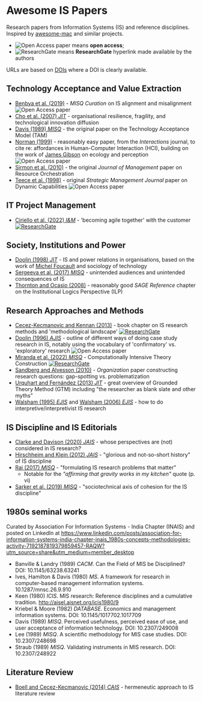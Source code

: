 # Awesome IS Papers

Research papers from Information Systems (IS) and reference disciplines. Inspired by [awesome-mac](https://github.com/jaywcjlove/awesome-mac) and similar projects.

- ![Open Access paper][Open Access Icon] means **open access**;  
- ![ResearchGate][ResearchGate Icon] means **ResearchGate** hyperlink made available by the authors

URLs are based on [DOIs](https://en.wikipedia.org/wiki/Digital_object_identifier) where a DOI is clearly available.

## Technology Acceptance and Value Extraction

- [Benbya et al. (2019)](https://www.misqresearchcurations.org/blog/2019/3/14/information-systems-alignment) - _MISQ Curation_ on IS alignment and misalignment ![Open Access paper][Open Access Icon]
- [Cho et al. (2007) _JIT_](https://doi.org/10.1057/palgrave.jit.2000088) - organisational resilience, fragility, and technological innovation diffusion
- [Davis (1989) _MISQ_](https://doi.org/10.2307/249008) - the original paper on the Technology Acceptance Model (TAM)
- [Norman (1999)](https://doi.org/10.1145/301153.301168) - reasonably easy paper, from the _Interactions_ journal, to cite re: affordances in Human-Computer Interaction (HCI), building on the work of [James Gibson](https://en.wikipedia.org/wiki/James_J._Gibson) on ecology and perception ![Open Access paper][Open Access Icon]
- [Sirmon et al. (2010)](https://doi.org/10.1177/0149206310385695) - the original _Journal of Management_ paper on Resource Orchestration
- [Teece et al. (1998)](https://onlinelibrary.wiley.com/doi/10.1002/(SICI)1097-0266(199708)18:7%3C509::AID-SMJ882%3E3.0.CO;2-Z) - original _Strategic Management Journal_ paper on Dynamic Capabilities ![Open Access paper][Open Access Icon]

## IT Project Management

- [Ciriello et al. (2022) _I&M_](https://doi.org/10.1016/j.im.2022.103645) - 'becoming agile together' with the customer [![ResearchGate][ResearchGate Icon]](https://www.researchgate.net/publication/359673811_Becoming_Agile_Together_Customer_Influence_on_Agile_Adoption_within_Commissioned_Software_Teams)

## Society, Institutions and Power

- [Doolin (1998) _JIT_](https://doi.org/10.1057/jit.1998.8) - IS and power relations in organisations, based on the work of [Michel Foucault](https://en.wikipedia.org/wiki/Michel_Foucault) and sociology of technology
- [Sergeeva et al. (2017) _MISQ_](https://doi.org/10.25300/MISQ/2017/41.4.07) - unintended audiences and unintended consequences of IS
- [Thornton and Ocasio (2008)](https://doi.org/10.4135/9781849200387.n4) - reasonably good _SAGE Reference_ chapter on the Institutional Logics Perspective (ILP)

## Research Approaches and Methods

- [Cecez-Kecmanovic and Kennan (2013)](https://www.researchgate.net/publication/236004781_1_Cecez-Kecmanovic_D_Kennan_MA_2013_Chapter_5_The_methodological_landscape_Information_systems_and_knowledge_management_in_Research_Methods_Information_Systems_and_Contexts_Williamson_K_Johanson_G_eds) - book chapter on IS research methods and 'methodological landscape' [![ResearchGate][ResearchGate Icon]](https://www.researchgate.net/publication/236004781_1_Cecez-Kecmanovic_D_Kennan_MA_2013_Chapter_5_The_methodological_landscape_Information_systems_and_knowledge_management_in_Research_Methods_Information_Systems_and_Contexts_Williamson_K_Johanson_G_eds)
- [Doolin (1996) _AJIS_](https://doi.org/10.3127/ajis.v3i2.383) - outline of different ways of doing case study research in IS, notably using the vocabulary of 'confirmatory' vs. 'exploratory' research ![Open Access paper][Open Access Icon]
- [Miranda et al. (2022) _MISQ_](https://aisel.aisnet.org/misq/vol46/iss2/4/) - Computationally Intensive Theory Construction [![ResearchGate][ResearchGate Icon]](https://www.researchgate.net/publication/362287700_Computationally_Intensive_Theory_Construction_A_Primer_for_Authors_and_Reviewers)
- [Sandberg and Alvesson (2010)](https://doi.org/10.1177/1350508410372151) - _Organization_ paper constructing research questions: gap-spotting vs. problematization
- [Urquhart and Fernández (2013) _JIT_](https://doi.org/10.1057/jit.2012.34) - great overview of Grounded Theory Method (GTM) including "the researcher as blank slate and other myths"
- [Walsham (1995) _EJIS_](https://doi.org/10.1057/ejis.1995.9) and [Walsham (2006) _EJIS_](https://doi.org/10.1057/palgrave.ejis.3000589) - how to do interpretive/interpretivist IS research

## IS Discipline and IS Editorials

- [Clarke and Davison (2020) _JAIS_](https://doi.org/10.17705/1jais.00609) - whose perspectives are (not) considered in IS research?
- [Hirschheim and Klein (2012) _JAIS_](https://doi.org/10.17705/1jais.00294) - "glorious and not-so-short history" of IS discipline
- [Rai (2017) _MISQ_](https://aisel.aisnet.org/misq/vol41/iss2/2/) - "formulating IS research problems that matter"
  - Notable for the _"affirming that gravity works in my kitchen"_ quote (p. vi)
- [Sarker et al. (2019) _MISQ_](https://doi.org/10.25300/MISQ/2019/13747) - "sociotechnical axis of cohesion for the IS discipline"

## 1980s seminal works

Curated by Association For Information Systems - India Chapter (INAIS) and posted on LinkedIn at https://www.linkedin.com/posts/association-for-information-systems-india-chapter-inais_1980s-concepts-methodologies-activity-7192187819379859457-RAQW?utm_source=share&utm_medium=member_desktop

- Banville & Landry (1989) _CACM_. Can the Field of MIS be Disciplined? DOI: 10.1145/63238.63241
- Ives, Hamilton & Davis (1980) _MS_. A framework for research in computer-based management information systems. 10.1287/mnsc.26.9.910
- Keen (1980) _ICIS_. MIS research: Reference disciplines and a cumulative tradition. http://aisel.aisnet.org/icis1980/9
- Kriebel & Moore (1982) _DATABASE_. Economics and management information systems. DOI: 10.1145/1017702.1017709
- Davis (1989) _MISQ_. Perceived usefulness, perceived ease of use, and user acceptance of information technology. DOI: 10.2307/249008
- Lee (1989) _MISQ_. A scientific methodology for MIS case studies. DOI: 10.2307/248698
- Straub (1989) _MISQ_. Validating instruments in MIS research. DOI: 10.2307/248922


## Literature Review

- [Boell and Cecez-Kecmanovic (2014) _CAIS_](https://doi.org/10.17705/1CAIS.03412) - hermeneutic approach to IS literature review



[Open Access Icon]:https://blairw.github.io/awesome-is-papers/icons/Open_Access_logo_PLoS_white_14tall.svg "Open Access"
[ResearchGate Icon]:https://blairw.github.io/awesome-is-papers/icons/ResearchGate_icon_SVG_14tall.svg "ResearchGate"
